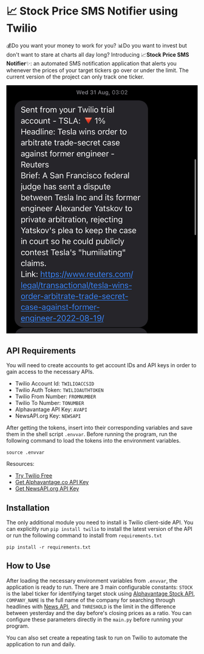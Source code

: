 # 📈 Stock Price SMS Notifier using Twilio

💰Do you want your money to work for you? 📊Do you want to invest but don't want to stare at charts all day long? Introducing 📈**Stock Price SMS Notifier**✨: an automated SMS notification application that alerts you whenever the prices of your target tickers go over or under the limit. The current version of the project can only track one ticker.

![main-image](attachments/stock-notifier-welcome.png)

## API Requirements

You will need to create accounts to get account IDs and API keys in order to gain access to the necessary APIs.

- Twilio Account Id: `TWILIOACCSID`
- Twilio Auth Token: `TWILIOAUTHTOKEN`
- Twilio From Number: `FROMNUMBER`
- Twilio To Number: `TONUMBER`
- Alphavantage API Key: `AVAPI`
- NewsAPI.org Key: `NEWSAPI`

After getting the tokens, insert into their corresponding variables and save them in the shell script `.envvar`. Before running the program, run the following command to load the tokens into the environment variables.
```
source .envvar
``` 

Resources:

- [Try Twilio Free](https://www.twilio.com/try-twilio)
- [Get Alphavantage.co API Key](https://www.alphavantage.co/support/#api-key)
- [Get NewsAPI.org API Key](https://newsapi.org/register)

## Installation

The only additional module you need to install is Twilio client-side API. You can explicitly run `pip install twilio` to install the latest version of the API or run the following command to install from `requirements.txt`

```
pip install -r requirements.txt
```

## How to Use

After loading the necessary environment variables from `.envvar`, the application is ready to run. There are 3 main configurable constants: `STOCK` is the label ticker for identifying target stock using [Alphavantage Stock API](https://www.alphavantage.co/documentation/), `COMPANY_NAME` is the full name of the company for searching through headlines with [News API](https://newsapi.org/docs), and `THRESHOLD` is the limit in the difference between yesterday and the day before's closing prices as a ratio. You can configure these parameters directly in the `main.py` before running your program.

You can also set create a repeating task to run on Twilio to automate the application to run and daily.